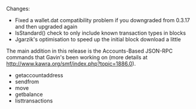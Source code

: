 Changes:
* Fixed a wallet.dat compatibility problem if you downgraded from 0.3.17 and then upgraded again
* IsStandard() check to only include known transaction types in blocks
* Jgarzik's optimisation to speed up the initial block download a little

The main addition in this release is the Accounts-Based JSON-RPC commands that Gavin's been working on (more details at http://www.kawra.org/smf/index.php?topic=1886.0).  
* getaccountaddress
* sendfrom
* move
* getbalance
* listtransactions
